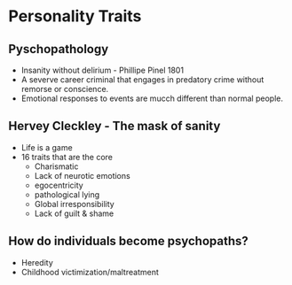 Personality Traits
==================

Pyschopathology
---------------
  * Insanity without delirium - Phillipe Pinel 1801
  * A severve career criminal that engages in predatory crime without
    remorse or conscience.
  * Emotional responses to events are mucch different than normal
    people.

Hervey Cleckley - The mask of sanity
------------------------------------
  * Life is a game
  * 16 traits that are the core
    * Charismatic
    * Lack of neurotic emotions
    * egocentricity
    * pathological lying
    * Global irresponsibility
    * Lack of guilt & shame

How do individuals become psychopaths?
--------------------------------------
* Heredity
* Childhood victimization/maltreatment
